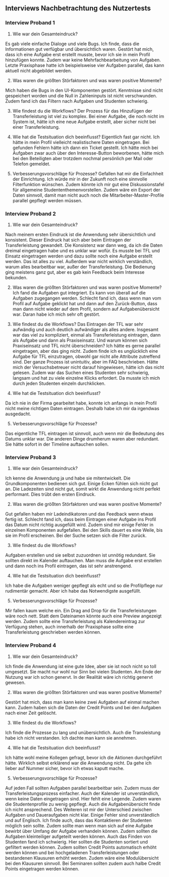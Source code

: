 ## Interviews Nachbetrachtung des Nutzertests

### Interview Proband 1

1. Wie war dein Gesamteindruck?

Es gab viele einfache Dialoge und viele Bugs. Ich finde, dass die Informationen gut verfügbar und übersichtlich waren.
Gestört hat mich, dass ich eine Aufgabe erst erstellt musste, bevor ich sie in mein Profil hinzufügen konnte. Zudem war keine Mehrfachbearbeitung von Aufgaben. Letzte Praxisphase hatte ich beispielsweise vier Aufgaben parallel, das kann aktuell nicht abgebildet werden.

2. Was waren die größten Störfaktoren und was waren positive Momente?

Mich haben die Bugs in den UI-Komponenten gestört. Kenntnisse sind nicht gespeichert worden und die Null in Zahleninputs ist nicht verschwunden. Zudem fand ich das Filtern nach Aufgaben und Studenten schwierig.

3. Wie findest du die Workflows?
Der Prozess für das Hinzufügen der Transferleistung ist viel zu komplex. Bei einer Aufgabe, die noch nicht im System ist, hätte ich eine neue Aufgabe erstellt, aber sicher nicht bei einer Transferleistung.

4. Wie hat die Testsituation dich beeinflusst?
Eigentlich fast gar nicht. Ich hätte in mein Profil vielleicht realistischere Daten eingetragen. Bei gefunden Fehlern hätte ich dann ein Ticket gestellt. Ich hätte mich bei Aufgaben zwar auch über den Interesse-Button beworbenen, hätte mich bei den Beteiligten aber trotzdem nochmal persönlich per Mail oder Telefon gemeldet. 

5. Verbesserungsvorschläge für Prozesse?
Gefallen hat mir die Einfachheit der Einrichtung. Ich würde mir in der Zukunft noch eine sinnvolle Filterfunktion wünschen. Zudem könnte ich mir gut eine Diskussionstafel für allgemeine Studententhemenvorstellen. Zudem wäre ein Export der Daten sinnvoll, damit man nicht auch noch die Mitarbeiter-Master-Profile parallel gepflegt werden müssen.

### Interview Proband 2

1. Wie war dein Gesamteindruck?

Nach meinem ersten Eindruck ist die Anwendung sehr übersichtlich und konsistent. Dieser Eindruck hat sich aber beim Eintragen der Transferleistung gewandelt. Die Konsistenz war dann weg, da ich die Daten dreimal eingetragen habe und es unklar war wofür. Es musste bei TFL und Einsatz eingetragen werden und dazu sollte noch eine Aufgabe erstellt werden. Das ist alles zu viel. Außerdem war nicht wirklich verständlich, warum alles bearbeitbar war, außer der Transferleistung. Die Bedienung ging meistens ganz gut, aber es gab kein Feedback beim Interesse bekunden.

2. Was waren die größten Störfaktoren und was waren positive Momente?
Ich fand die Aufgaben gut integriert. Es kann von überall auf die Aufgaben zugegangen werden.
Schlecht fand ich, dass wenn man vom Profil auf Aufgabe geklickt hat und dann auf den Zurück-Button, dass man dann nicht wieder auf dem Profil, sondern auf Aufgabenübersicht war. Daran habe ich mich sehr oft gestört.

3. Wie findest du die Workflows?
Das Eintragen der TFL war sehr aufwändig und auch deutlich aufwändiger als alles andere. Insgesamt war das viel zu kompliziert,
einmal als Transferleistung eintragen, dann als Aufgabe und dann als Praxiseinsatz. Und warum können sich Praxiseinsatz und TFL nicht überschneiden? Ich hätte es gerne parallel eingetragen, aber das ging nicht.
Zudem finde ich es unglücklich eine Aufgabe für TFL einzutragen, obwohl gar nicht alle Attribute zutreffend sind. Der ganze Prozess ist unintuitiv, aber im FAQ beschrieben. Hätte mich der Versuchsbetreuer nicht darauf hingewiesen, hätte ich das nicht gelesen. Zudem war das Suchen eines Studenten sehr schwierig, langsam und hat zu viele einzelne Klicks erfordert. Da musste ich mich durch jeden Studenten einzeln durchklicken.

4. Wie hat die Testsituation dich beeinflusst?

Da ich nie in der Firma gearbeitet habe, konnte ich anfangs in mein Profil nicht meine richtigen Daten eintragen. Deshalb habe ich mir da irgendwas ausgedacht.

5. Verbesserungsvorschläge für Prozesse?

Das eigentliche TFL eintragen ist sinnvoll, auch wenn mir die Bedeutung des Datums unklar war. Die anderen Dinge drumherum waren aber redundant. Sie hätte sofort in der Timeline auftauchen sollen.

### Interview Proband 3

1. Wie war dein Gesamteindruck?

Ich kenne die Anwendung ja und habe sie mitentwickelt. Die Grundkomponenten bedienen sich gut. Einige Ecken fühlen sich nicht gut an. 
Die Ladezeiten sind nicht gut, somit wirkt die Anwendung nicht perfekt performant. Dies trübt den ersten Eindruck.

2. Was waren die größten Störfaktoren und was waren positive Momente?

Gut gefallen haben mir Ladeindikatoren und das Feedback wenn etwas fertig ist. Schlecht fand ich, dass beim Eintragen einer Aufgabe ins Profil das Datum nicht richtig ausgefüllt wird. Zudem sind mir einige Fehler in einzelnen Komponenten aufgefallen. Bei den Skills dauert es eine Weile, bis sie im Profil erscheinen. Bei der Suche setzen sich die Filter zurück.

3. Wie findest du die Workflows?

Aufgaben erstellen und sie selbst zuzuordnen ist unnötig redundant. Sie sollten direkt im Kalender auftauchen. Man muss die Aufgabe erst erstellen und dann noch ins Profil eintragen, das ist sehr anstrengend.

4. Wie hat die Testsituation dich beeinflusst?

Ich habe die Aufgaben weniger gepflegt als echt und so die Profilpflege nur rudimentär gemacht. Aber ich habe das Notwendigste ausgefüllt.

5. Verbesserungsvorschläge für Prozesse?

Mir fallen kaum welche ein. Ein Drag and Drop für die Transferleistungen wäre noch nett. Statt dem Dateinamen könnte auch eine Preview angezeigt werden. Zudem sollte eine Transferleistung als Kalendereintrag zur Verfügung stehen, auch innerhalb der Praxisphase sollte eine Transferleistung geschrieben werden können. 

### Interview Proband 4

1. Wie war dein Gesamteindruck?

Ich finde die Anwendung ist eine gute Idee, aber sie ist noch nicht so toll umgesetzt. Sie macht nur wohl nur Sinn bei vielen Studenten. Am Ende der Nutzung war ich schon genervt. In der Realität wäre ich richtig genervt gewesen.

2. Was waren die größten Störfaktoren und was waren positive Momente?

Gestört hat mich, dass man kann keine zwei Aufgaben auf einmal machen kann. Zudem haben sich die Daten der Credit Points und bei den Aufgaben nach einer Zeit gelöscht. 

3. Wie findest du die Workflows?

Ich finde die Prozesse zu lang und unübersichtlich. Auch die Transleistung habe ich nicht verstanden. Ich dachte man kann sie annehmen.

4. Wie hat die Testsituation dich beeinflusst?

Ich hätte wohl meine Kollegen gefragt, bevor ich die Aktionen durchgeführt hätte. Wirklich selbst erklärend war die Anwendung nicht. Da gehe ich lieber auf Nummer sicher, bevor ich etwas kaputt mache.

5. Verbesserungsvorschläge für Prozesse?

Auf jeden Fall sollten Aufgaben parallel bearbeitbar sein. Zudem muss der Transferleistungsprozess einfacher. Auch der Kalender ist unverständlich, wenn keine Daten eingetragen sind. Hier fehlt eine Legende. Zudem waren die Studentenprofile zu wenig gepflegt. Auch die Aufgabenübersicht finde ich nicht ansprechend. Des Weiteren ist mir der Unterschied zwischen Aufgaben und Daueraufgaben nicht klar. 
Einige Fehler sind unverständlich und auf Englisch. Ich finde auch, dass das Kontaktieren der Studenten möglich sein sollte. Zudem sollte man wenn man sich auf eine Aufgabe bewirbt über Umfang der Aufgabe verhandeln können. Zudem sollten die Aufgaben kleinteiliger aufgeteilt werden können.
Auch das Finden von Studenten fand ich schwierig. Hier sollten die Studenten sortiert und gefiltert werden können.
Zudem sollten Credit Points automatisch erhöht werden können und bei hochgeladenen Transferleistungen oder bestandenen Klausuren erhöht werden. Zudem wäre eine Modulübersicht bei den Klausuren sinnvoll. Bei Seminaren sollten zudem auch halbe Credit Points eingetragen werden können.
